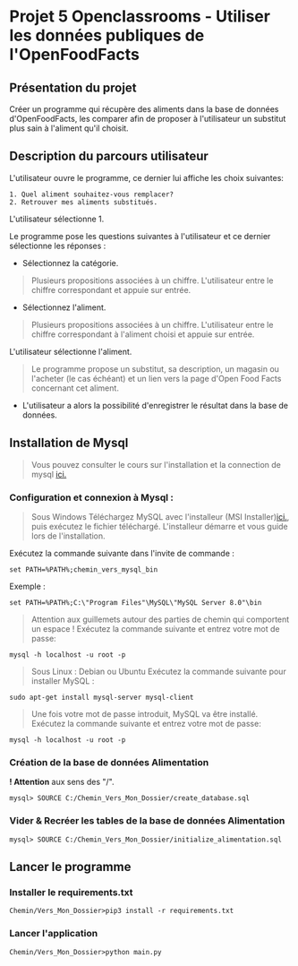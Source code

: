 # Projet 5 Openclassrooms - Utiliser les données publiques de l'OpenFoodFacts

## Présentation du projet

Créer un programme qui récupère des aliments dans la base de données d'OpenFoodFacts, 
les comparer afin de proposer à l'utilisateur un substitut plus sain à l'aliment qu'il choisit.

## Description du parcours utilisateur

L'utilisateur ouvre le programme, ce dernier lui affiche les choix suivantes:
```
1. Quel aliment souhaitez-vous remplacer?
2. Retrouver mes aliments substitués.
```
L'utilisateur sélectionne 1.   

Le programme pose les questions suivantes à l'utilisateur et ce dernier sélectionne les réponses :
* Sélectionnez la catégorie. 
>Plusieurs propositions associées à un chiffre. L'utilisateur entre le chiffre correspondant et appuie sur entrée.

* Sélectionnez l'aliment. 
>Plusieurs propositions associées à un chiffre. L'utilisateur entre le chiffre correspondant à l'aliment choisi et appuie sur entrée.

L'utilisateur sélectionne l'aliment.
>Le programme propose un substitut, sa description, un magasin ou l'acheter (le cas échéant) et un lien vers la page d'Open Food Facts concernant cet aliment.

* L'utilisateur a alors la possibilité d'enregistrer le résultat dans la base de données.

## Installation de Mysql

>Vous pouvez consulter le cours sur l'installation et la connection de mysql [ici.](https://openclassrooms.com/fr/courses/1959476-administrez-vos-bases-de-donnees-avec-mysql/1959969-installez-mysql)

### Configuration et connexion à Mysql :
>Sous Windows
Téléchargez MySQL avec l'installeur (MSI Installer)[ici.](https://dev.mysql.com/downloads/mysql/#downloads), puis exécutez le fichier téléchargé. L'installeur démarre et vous guide lors de l'installation.

Exécutez la commande suivante dans l'invite de commande :
```
set PATH=%PATH%;chemin_vers_mysql_bin
```
Exemple :
```
set PATH=%PATH%;C:\"Program Files"\MySQL\"MySQL Server 8.0"\bin
```
>Attention aux guillemets autour des parties de chemin qui comportent un espace !
Exécutez la commande suivante et entrez votre mot de passe:
```
mysql -h localhost -u root -p
```
>Sous Linux : Debian ou Ubuntu
Exécutez la commande suivante pour installer MySQL :
```
sudo apt-get install mysql-server mysql-client
```
>Une fois votre mot de passe introduit, MySQL va être installé.
Exécutez la commande suivante et entrez votre mot de passe:
```
mysql -h localhost -u root -p
``` 
### Création de la base de données Alimentation

**! Attention** aux sens des "/".  
```
mysql> SOURCE C:/Chemin_Vers_Mon_Dossier/create_database.sql
```

### Vider & Recréer les tables de la base de données Alimentation
```
mysql> SOURCE C:/Chemin_Vers_Mon_Dossier/initialize_alimentation.sql
```

## Lancer le programme


### Installer le requirements.txt
```
Chemin/Vers_Mon_Dossier>pip3 install -r requirements.txt
```
### Lancer l'application
```
Chemin/Vers_Mon_Dossier>python main.py
```